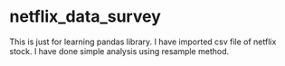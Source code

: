 # netflix_data_survey
This is just for learning pandas library. I have imported csv file of netflix stock. I have done simple analysis using resample method.
